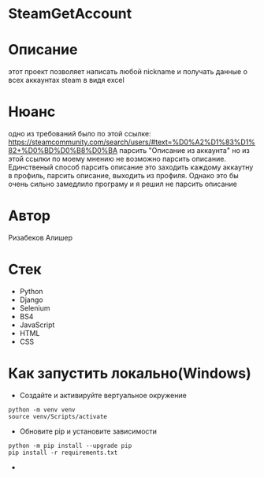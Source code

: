 # SteamGetAccount
# Описание
этот проект позволяет написать любой nickname и получать данные о всех аккаунтах steam в видя excel
# Нюанс
одно из требований было по этой ссылке: https://steamcommunity.com/search/users/#text=%D0%A2%D1%83%D1%82+%D0%BD%D0%B8%D0%BA парсить "Описание из аккаунта" но из этой ссылки по моему мнению не возможно парсить описание. Единственый способ парсить описание это заходить каждому аккаутну в профиль, парсить описание, выходить из профиля. Однако это бы очень сильно замедлило програму и я решил не парсить описание
# Автор
Ризабеков Алишер
# Cтек
- Python
- Django
- Selenium
- BS4
- JavaScript
- HTML
- CSS
# Как запустить локально(Windows)
- Создайте и активируйте вертуальное окружение
```
python -m venv venv
source venv/Scripts/activate
```
- Обновите pip и установите зависимости
```
python -m pip install --upgrade pip
pip install -r requirements.txt
```
- 
